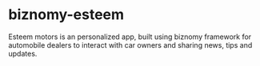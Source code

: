 # biznomy-esteem
Esteem motors is an personalized app, built using biznomy framework for automobile dealers to interact with car owners and sharing news, tips and updates.
